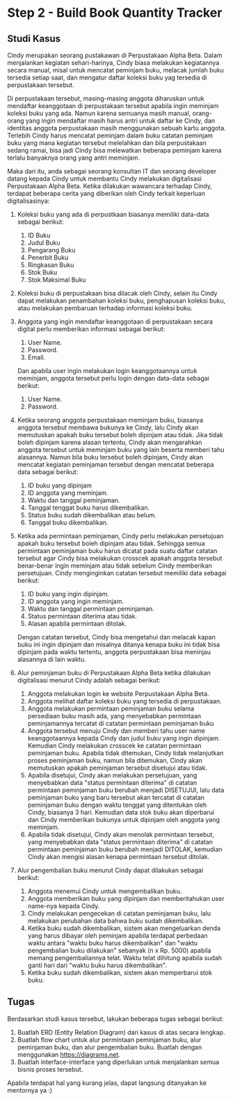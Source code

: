 # Step 2 - Build Book Quantity Tracker

## Studi Kasus

Cindy merupakan seorang pustakawan di Perpustakaan Alpha Beta. Dalam menjalankan kegiatan sehari-harinya, Cindy biasa melakukan kegiatannya secara manual, misal untuk mencatat peminjam buku, melacak jumlah buku tersedia setiap saat, dan mengatur daftar koleksi buku yag tersedia di perpustakaan tersebut.

Di perpustakaan tersebut, masing-masing anggota diharuskan untuk mendaftar keanggotaan di perpustakaan tersebut apabila ingin meminjam koleksi buku yang ada. Namun karena semuanya masih manual, orang-orang yang ingin mendaftar masih harus antri untuk daftar ke Cindy, dan identitas anggota perpustakaan masih menggunakan sebuah kartu anggota. Terlebih Cindy harus mencatat peminjam dalam buku catatan peminjam buku yang mana kegiatan tersebut melelahkan dan bila perpustakaan sedang ramai, bisa jadi Cindy bisa melewatkan beberapa peminjam karena terlalu banyaknya orang yang antri meminjam.

Maka dari itu, anda sebagai seorang konsultan IT dan seorang developer datang kepada Cindy untuk membantu Cindy melakukan digitalisasi Perpustakaan Alpha Beta. Ketika dilakukan wawancara terhadap Cindy, terdapat beberapa cerita yang diberikan oleh Cindy terkait keperluan digitalisasinya:

1. Koleksi buku yang ada di perpustkaan biasanya memiliki data-data sebagai berikut:
    1. ID Buku
    2. Judul Buku
    3. Pengarang Buku
    4. Penerbit Buku
    5. Ringkasan Buku
    6. Stok Buku
    7. Stok Maksimal Buku

2. Koleksi buku di perpustakaan bisa dilacak oleh Cindy, selain itu Cindy dapat melakukan penambahan koleksi buku, penghapusan koleksi buku, atau melakukan pembaruan terhadap informasi koleksi buku.

3. Anggota yang ingin mendaftar keanggotaan di perpustakaan secara digital perlu memberikan informasi sebagai berikut:
   1. User Name.
   2. Password.
   3. Email.

    Dan apabila user ingin melakukan login keanggotaannya untuk meminjam, anggota tersebut perlu login dengan data-data sebagai berikut:
    1. User Name.
    2. Password.

4. Ketika seorang anggota perpustakaan meminjam buku, biasanya anggota tersebut membawa bukunya ke Cindy, lalu Cindy akan memutuskan apakah buku tersebut boleh dipinjam atau tidak. Jika tidak boleh dipinjam karena alasan tertentu, Cindy akan mengarahkan anggota tersebut untuk meminjam buku yang lain beserta memberi tahu alasannya. Namun bila buku tersebut boleh dipinjam, Cindy akan mencatat kegiatan peminjaman tersebut dengan mencatat beberapa data sebagai berikut:
   1. ID buku yang dipinjam
   2. ID anggota yang meminjam.
   3. Waktu dan tanggal peminjaman.
   4. Tanggal tenggat buku harus dikembalikan.
   5. Status buku sudah dikembalikan atau belum.
   6. Tanggal buku dikembalikan.

5. Ketika ada permintaan peminjaman, Cindy perlu melakukan persetujuan apakah buku tersebut boleh dipinjam atau tidak. Sehingga semua permintaan peminjaman buku harus dicatat pada suatu daftar catatan tersebut agar Cindy bisa melakukan crosscek apakah anggota tersebut benar-benar ingin meminjam atau tidak sebelum Cindy memberikan persetujuan. Cindy menginginkan catatan tersebut memiliki data sebagai berikut:
    1. ID buku yang ingin dipinjam.
    2. ID anggota yang ingin meminjam.
    3. Waktu dan tanggal permintaan peminjaman.
    4. Status permintaan diterima atau tidak.
    5. Alasan apabila permintaan ditolak.

    Dengan catatan tersebut, Cindy bisa mengetahui dan melacak kapan buku ini ingin dipinjam dan misalnya ditanya kenapa buku ini tidak bisa dipinjam pada waktu tertentu, anggota perpustakaan bisa meninjau alasannya di lain waktu.

6. Alur peminjaman buku di Perpustakaan Alpha Beta ketika dilakukan digitalisasi menurut Cindy adalah sebagai berikut:
   1. Anggota melakukan login ke website Perpustakaan Alpha Beta.
   2. Anggota melihat daftar koleksi buku yang tersedia di perpustakaan.
   3. Anggota melakukan permintaan peminjaman buku selama persediaan buku masih ada, yang menyebabkan permintaan peminjamannya tercatat di catatan permintaan peminjaman buku
   4. Anggota tersebut menuju Cindy dan memberi tahu user name keanggotaannya kepada Cindy dan judul buku yang ingin dipinjam. Kemudian Cindy melakukan crosscek ke catatan permintaan peminjaman buku. Apabila tidak ditemukan, Cindy tidak melanjutkan proses peminjaman buku, namun bila ditemukan, Cindy akan memutuskan apakah peminjaman tersebut disetujui atau tidak.
   5. Apabila disetujui, Cindy akan melakukan persetujuan, yang menyebabkan data "status permintaan diterima" di catatan permintaan peminjaman buku berubah menjadi DISETUJUI, lalu data peminjaman buku yang baru tersebut akan tercatat di catatan peminjaman buku dengan waktu tenggat yang ditentukan oleh Cindy, biasanya 3 hari. Kemudian data stok buku akan diperbarui dan Cindy memberikan bukunya untuk dipinjam oleh anggota yang meminjam.
   6. Apabila tidak disetujui, Cindy akan menolak permintaan tersebut, yang menyebabkan data "status permintaan diterima" di catatan permintaan peminjaman buku berubah menjadi DITOLAK, kemudian Cindy akan mengisi alasan kenapa permintaan tersebut ditolak.

7. Alur pengembalian buku menurut Cindy dapat dilakukan sebagai berikut:
   1. Anggota menemui Cindy untuk mengembalikan buku.
   2. Anggota memberikan buku yang dipinjam dan memberitahukan user name-nya kepada Cindy.
   3. Cindy melakukan pengecekan di catatan peminjaman buku, lalu melakukan perubahan data bahwa buku sudah dikembalikan.
   4. Ketika buku sudah dikembalikan, sistem akan mengeluarkan denda yang harus dibayar oleh peminjam apabila terdapat perbedaan waktu antara "waktu buku harus dikembalikan" dan "waktu pengembalian buku dilakukan" sebanyak (n x Rp. 5000) apabila memang pengembaliannya telat. Waktu telat dihitung apabila sudah ganti hari dari "waktu buku harus dikembalikan".
   5. Ketika buku sudah dikembalikan, sistem akan memperbarui stok buku.

## Tugas

Berdasarkan studi kasus tersebut, lakukan beberapa tugas sebagai berikut:

1. Buatlah ERD (Entity Relation Diagram) dari kasus di atas secara lengkap.
2. Buatlah flow chart untuk alur permintaan peminjaman buku, alur peminjaman buku, dan alur pengembalian buku. Buatlah dengan menggunakan <https://diagrams.net>.
3. Buatlah interface-interface yang diperlukan untuk menjalankan semua bisnis proses tersebut.

Apabila terdapat hal yang kurang jelas, dapat langsung ditanyakan ke mentornya ya :)
